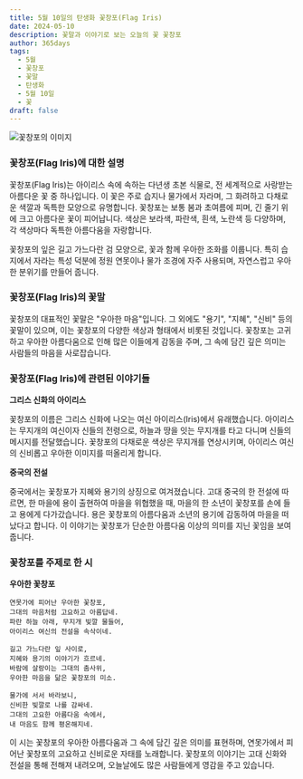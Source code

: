 ```yaml
---
title: 5월 10일의 탄생화 꽃창포(Flag Iris)
date: 2024-05-10
description: 꽃말과 이야기로 보는 오늘의 꽃 꽃창포
author: 365days
tags:
  - 5월
  - 꽃창포
  - 꽃말
  - 탄생화
  - 5월 10일
  - 꽃
draft: false
---
```


![꽃창포의 이미지](https://cdn.pixabay.com/photo/2019/02/25/20/19/iris-4020510_1280.jpg#center)


### 꽃창포(Flag Iris)에 대한 설명

꽃창포(Flag Iris)는 아이리스 속에 속하는 다년생 초본 식물로, 전 세계적으로 사랑받는 아름다운 꽃 중 하나입니다. 이 꽃은 주로 습지나 물가에서 자라며, 그 화려하고 다채로운 색깔과 독특한 모양으로 유명합니다. 꽃창포는 보통 봄과 초여름에 피며, 긴 줄기 위에 크고 아름다운 꽃이 피어납니다. 색상은 보라색, 파란색, 흰색, 노란색 등 다양하며, 각 색상마다 독특한 아름다움을 자랑합니다.

꽃창포의 잎은 길고 가느다란 검 모양으로, 꽃과 함께 우아한 조화를 이룹니다. 특히 습지에서 자라는 특성 덕분에 정원 연못이나 물가 조경에 자주 사용되며, 자연스럽고 우아한 분위기를 만들어 줍니다.

### 꽃창포(Flag Iris)의 꽃말

꽃창포의 대표적인 꽃말은 "우아한 마음"입니다. 그 외에도 "용기", "지혜", "신비" 등의 꽃말이 있으며, 이는 꽃창포의 다양한 색상과 형태에서 비롯된 것입니다. 꽃창포는 고귀하고 우아한 아름다움으로 인해 많은 이들에게 감동을 주며, 그 속에 담긴 깊은 의미는 사람들의 마음을 사로잡습니다.

### 꽃창포(Flag Iris)에 관련된 이야기들

**그리스 신화의 아이리스**

꽃창포의 이름은 그리스 신화에 나오는 여신 아이리스(Iris)에서 유래했습니다. 아이리스는 무지개의 여신이자 신들의 전령으로, 하늘과 땅을 잇는 무지개를 타고 다니며 신들의 메시지를 전달했습니다. 꽃창포의 다채로운 색상은 무지개를 연상시키며, 아이리스 여신의 신비롭고 우아한 이미지를 떠올리게 합니다.

**중국의 전설**

중국에서는 꽃창포가 지혜와 용기의 상징으로 여겨졌습니다. 고대 중국의 한 전설에 따르면, 한 마을에 용이 출현하여 마을을 위협했을 때, 마을의 한 소년이 꽃창포를 손에 들고 용에게 다가갔습니다. 용은 꽃창포의 아름다움과 소년의 용기에 감동하여 마을을 떠났다고 합니다. 이 이야기는 꽃창포가 단순한 아름다움 이상의 의미를 지닌 꽃임을 보여줍니다.

### 꽃창포를 주제로 한 시

**우아한 꽃창포**

```
연못가에 피어난 우아한 꽃창포,  
그대의 마음처럼 고요하고 아름답네.  
파란 하늘 아래, 무지개 빛깔 물들어,  
아이리스 여신의 전설을 속삭이네.

길고 가느다란 잎 사이로,  
지혜와 용기의 이야기가 흐르네.  
바람에 살랑이는 그대의 춤사위,  
우아한 마음을 닮은 꽃창포의 미소.

물가에 서서 바라보니,  
신비한 빛깔로 나를 감싸네.  
그대의 고요한 아름다움 속에서,  
내 마음도 함께 평온해지네.
```

이 시는 꽃창포의 우아한 아름다움과 그 속에 담긴 깊은 의미를 표현하며, 연못가에서 피어난 꽃창포의 고요하고 신비로운 자태를 노래합니다. 꽃창포의 이야기는 고대 신화와 전설을 통해 전해져 내려오며, 오늘날에도 많은 사람들에게 영감을 주고 있습니다.
